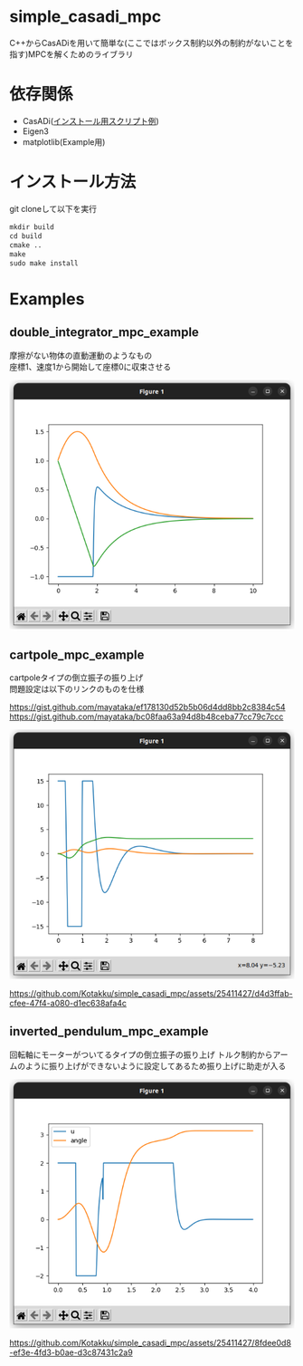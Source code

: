 # simple_casadi_mpc

C++からCasADiを用いて簡単な(ここではボックス制約以外の制約がないことを指す)MPCを解くためのライブラリ

# 依存関係
- CasADi([インストール用スクリプト例](https://github.com/Kotakku/OptimLibSetupHub/blob/master/CasADi/install_casadi.sh))
- Eigen3
- matplotlib(Example用)

# インストール方法
git cloneして以下を実行
```
mkdir build
cd build
cmake ..
make
sudo make install
```

# Examples
## double_integrator_mpc_example
摩擦がない物体の直動運動のようなもの  
座標1、速度1から開始して座標0に収束させる  

![](pic/simple_mpc_example.png)

## cartpole_mpc_example
cartpoleタイプの倒立振子の振り上げ  
問題設定は以下のリンクのものを仕様  

https://gist.github.com/mayataka/ef178130d52b5b06d4dd8bb2c8384c54
https://gist.github.com/mayataka/bc08faa63a94d8b48ceba77cc79c7ccc

![](pic/cartpole_mpc_example.png)


https://github.com/Kotakku/simple_casadi_mpc/assets/25411427/d4d3ffab-cfee-47f4-a080-d1ec638afa4c


## inverted_pendulum_mpc_example
回転軸にモーターがついてるタイプの倒立振子の振り上げ
トルク制約からアームのように振り上げができないように設定してあるため振り上げに助走が入る

![](pic/inverted_pendulum_mpc_example.png)


https://github.com/Kotakku/simple_casadi_mpc/assets/25411427/8fdee0d8-ef3e-4fd3-b0ae-d3c87431c2a9


